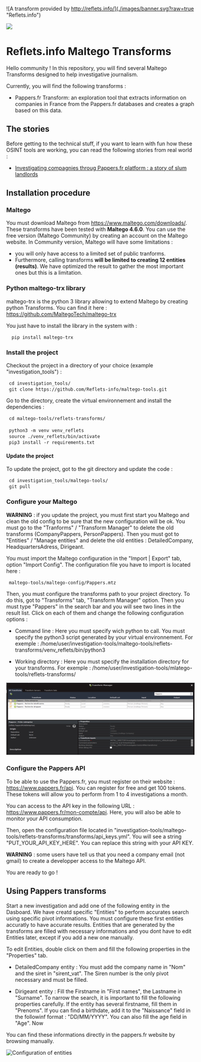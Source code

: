 ![A transform provided by http://reflets.info/](./images/banner.svg?raw=true "Reflets.info")

[<img src="./images/cagnotte.png">](https://donorbox.org/reflets-2)

# Reflets.info Maltego Transforms

Hello community ! In this repository, you will find several Maltego Transforms designed to help investigative journalism.

Currently, you will find the following transforms :

 - Pappers.fr Transform: an exploration tool that extracts information on companies in France from the Pappers.fr databases and creates a graph based on this data.

## The stories

 Before getting to the technical stuff, if you want to learn with fun how these OSINT tools are working, you can read the following stories from real world : 

 - [Investigating compagnies throug Pappers.fr platform : a story of slum landlords](https://reflets.info/articles/osint-reflets-partage-avec-la-communaute-ses-tranforms-maltego-pour-pappers/)
 
## Installation procedure
 
### Maltego
 
You must download Maltego from https://www.maltego.com/downloads/. These transforms have been tested with **Maltego 4.6.0**.
You can use the free version (Maltego Community) by creating an account on the Maltego website. In Community version, Maltego will have some limitations :

 - you will only have access to a limited set of public tranforms. 
 - Furthermore, calling transforms **will be limited to creating 12 entities (results)**. We have optimized the result to gather the most important ones but this is a limitation. 
 
 
### Python maltego-trx library
 
 maltego-trx is the python 3 library allowing to extend Maltego by creating python Transforms. You can find it here : https://github.com/MaltegoTech/maltego-trx
 
 You just have to install the library in the system with :
 
      pip install maltego-trx
      
### Install the project

Checkout the project in a directory of your choice (example "investigation_tools") : 

     cd investigation_tools/
     git clone https://github.com/Reflets-info/maltego-tools.git
     
Go to the directory, create the virtual environnement and install the dependencies :

     cd maltego-tools/reflets-transforms/
     
     python3 -m venv venv_reflets
     source ./venv_reflets/bin/activate
     pip3 install -r requirements.txt

#### Update the project

To update the project, got to the git directory and update the code : 

     cd investigation_tools/maltego-tools/
     git pull
     
### Configure your Maltego

**WARNING** : if you update the project, you must first start you Maltego and clean the old config to be sure that the new configuration will be ok. You must go to the "Tranforms" / "Transform Manager" to delete the old transforms (CompanyPappers, PersonPappers). Then you must got to "Entities" / "Manage entities" and delete the old entities : DetailedCompany, HeadquartersAdress, Dirigeant.

You must import the Maltego configuration in the "Import | Export" tab, option "Import Config". The configuration file you have to import is located here :

     maltego-tools/maltego-config/Pappers.mtz
     
Then, you must configure the transforms path to your project directory. To do this, got to "Transforms" tab, "Transform Manager" option. Then you must type "Pappers" in the search bar and you will see two lines in the result list. Click on each of them and change the following configuration options :

- Command line : Here you must specify wich python to call. You must specify the python3 script generated by your virtual environnement. For exemple : /home/user/investigation-tools/maltego-tools/reflets-transforms/venv_reflets/bin/python3

- Working directory : Here you must specify the installation directory for your transforms. For exemple : /home/user/investigation-tools/mlatego-tools/reflets-transforms/

![Configuration of transforms](./images/configure_transform.png)

### Configure the Pappers API

To be able to use the Pappers.fr, you must register on their website : https://www.pappers.fr/api. You can register for free and get 100 tokens. These tokens will allow you to perform from 1 to 4 investigations a month. 

You can access to the API key in the following URL : https://www.pappers.fr/mon-compte/api. Here, you will also be able to monitor your API consumption.

Then, open the configuration file located in "investigation-tools/maltego-tools/reflets-transforms/transforms/api_keys.yml". You will see a string "PUT_YOUR_API_KEY_HERE". You can replace this string with your API KEY.

**WARNING** : some users have tell us that you need a company email (not gmail) to create a developper access to the Maltego API.
       
You are ready to go !

## Using Pappers transforms

Start a new investigation and add one of the following entity in the Dasboard. We have creatd specific "Entities" to perform accurates search using specific pivot informations. You must configure these first entities accuratly to have accurate results. Entities that are generated by the transforms are filled with necessary informations and you dont have to edit Entities later, except if you add a new one manually.

To edit Entities, double click on them and fill the following properties in the "Properties" tab.

- DetailedCompany entity : You must add the company name in "Nom" and the siret in "sirent_vat". The Siren number is the only pivot necessary and must be filled.

- Dirigeant entity : Fill the Firstname in "First names", the Lastname in "Surname". To narrow the search, it is important to fill the following properties carefully. If the entity has several firstname, fill them in "Prenoms". If you can find a birthdate, add it to the "Naissance" field in the followinf format : "DD/MM/YYYY". You can also fill the age field in "Age".
Now

You can find these informations directly in the pappers.fr website by browsing manually.

![Configuration of entities](./images/entities_config.png)

 




